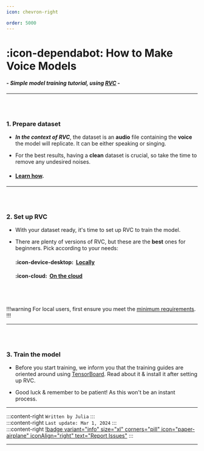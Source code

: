 ```yaml
---
icon: chevron-right

order: 5000
---
```


# :icon-dependabot:  How to Make Voice Models


#### - *Simple model training tutorial, using <u>[RVC](https://aihubdocs.github.io/en/essentials/whats-rvc/)</u>* -
***
###### ‎ 
### 1. Prepare dataset
- ***In the context of RVC***, the dataset is an **audio** file containing the **voice** the model will replicate. It can be either speaking or singing.

- For the best results, having a **clean** dataset is crucial, so take the time to remove any undesired noises.
       
- #### <u>[Learn how</u>](https://aihubdocs.github.io/en/vocal-isolation--datasets/datasets/).
***
###### ‎ 
### 2. Set up RVC
- With your dataset ready, it's time to set up RVC to train the model.   

- There are plenty of versions of RVC, but these are the **best** ones for beginners. Pick according to your needs:

    #### :icon-device-desktop: ‎ <u>[Locally](https://aihubdocs.github.io/en/rvc/local/mainline/)</u>

    #### :icon-cloud: ‎ <u>[On the cloud](https://aihubdocs.github.io/en/rvc/cloud/rvc-disconnected/)</u>
###### ‎
!!!warning
For local users, first ensure you meet the <u>[minimum requirements](https://aihubdocs.github.io/en/essentials/whats-rvc/#what-are-the-requirements-for-rvc-locally/)</u>.
!!!
***
###### ‎ 
### 3. Train the model
- Before you start training, we inform you that the training guides are oriented around using <u>[TensorBoard](https://aihubdocs.github.io/en/rvc/resources/epochs-overtraining--tensorboard/#tensorboard)</u>. Read about it & install it after setting up RVC.

- Good luck & remember to be patient! As this won't be an instant process.
***
:::content-right
`Written by Julia`
:::
‎  
:::content-right
``Last update: Mar 1, 2024``
:::
‎  
:::content-right
[!badge variant="info" size="xl" corners="pill" icon="paper-airplane" iconAlign="right" text="Report Issues"](http://aihubdocs.github.io/en/#contributions)
::: 
‎  
***

